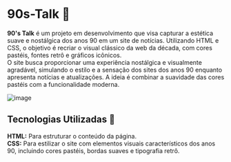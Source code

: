 # 90s-Talk 🎉

**90's Talk** é um projeto em desenvolvimento que visa capturar a estética suave e nostálgica dos anos 90 em um site de notícias. Utilizando HTML e CSS, o objetivo é recriar o visual clássico da web da década, com cores pastéis, fontes retrô e gráficos icônicos.<br>
O site busca proporcionar uma experiência nostálgica e visualmente agradável, simulando o estilo e a sensação dos sites dos anos 90 enquanto apresenta notícias e atualizações. A ideia é combinar a suavidade das cores pastéis com a funcionalidade moderna.

![image](https://github.com/user-attachments/assets/cdf0bb75-acce-4d65-b75a-7adceec49f7e)

## Tecnologias Utilizadas 💾

**HTML:** Para estruturar o conteúdo da página.<br>
**CSS:** Para estilizar o site com elementos visuais característicos dos anos 90, incluindo cores pastéis, bordas suaves e tipografia retrô.
